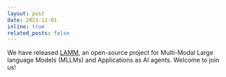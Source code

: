 ```yaml
---
layout: post
date: 2023-12-01 
inline: true
related_posts: false
---
```


We have released [LAMM](https://openlamm.github.io/), an open-source project for Multi-Modal Large language Models (MLLMs) and Applications as AI agents. Welcome to join us!
